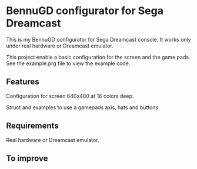 # BennuGD configurator for Sega Dreamcast

This is my BennuGD configurator for Sega Dreamcast console. It works only under real hardware or Dreamcast emulator.

This project enable a basic configuration for the screen and the game pads. See the example.prg file to view the example code.

## Features

Configuration for screen 640x480 at 16 colors deep.

Struct and examples to use a gamepads axis, hats and buttons.

## Requirements

Real hardware or Dreamcast emulator.

## To improve

